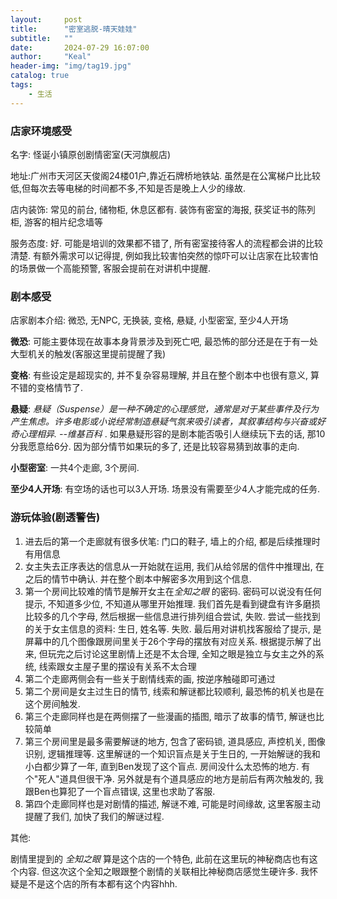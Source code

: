 ```yaml
---
layout:     post
title:      "密室逃脱-晴天娃娃"
subtitle:   ""
date:       2024-07-29 16:07:00
author:     "Keal"
header-img: "img/tag19.jpg"
catalog: true
tags:
    - 生活
---
```


### 店家环境感受

名字: 怪诞小镇原创剧情密室(天河旗舰店)

地址:广州市天河区天俊阁24楼01户,靠近石牌桥地铁站. 虽然是在公寓梯户比比较低,但每次去等电梯的时间都不多,不知是否是晚上人少的缘故.

店内装饰: 常见的前台, 储物柜, 休息区都有. 装饰有密室的海报, 获奖证书的陈列柜, 游客的相片纪念墙等 

服务态度: 好. 可能是培训的效果都不错了, 所有密室接待客人的流程都会讲的比较清楚. 有额外需求可以记得提, 例如我比较害怕突然的惊吓可以让店家在比较害怕的场景做一个高能预警, 客服会提前在对讲机中提醒.

### 剧本感受

店家剧本介绍: 微恐, 无NPC, 无换装, 变格, 悬疑, 小型密室, 至少4人开场

**微恐**: 可能主要体现在故事本身背景涉及到死亡吧, 最恐怖的部分还是在于有一处大型机关的触发(客服这里提前提醒了我)

**变格**: 有些设定是超现实的, 并不复杂容易理解, 并且在整个剧本中也很有意义, 算不错的变格情节了.

**悬疑**: *悬疑（Suspense）是一种不确定的心理感觉，通常是对于某些事件及行为产生焦虑。许多电影或小说经常制造悬疑气氛来吸引读者，其叙事结构与兴奋或好奇心理相异. --维基百科* . 如果悬疑形容的是剧本能否吸引人继续玩下去的话, 那10分我愿意给6分. 因为部分情节如果玩的多了, 还是比较容易猜到故事的走向.

**小型密室**: 一共4个走廊, 3个房间.  

**至少4人开场**: 有空场的话也可以3人开场. 场景没有需要至少4人才能完成的任务.

### 游玩体验(剧透警告)

1. 进去后的第一个走廊就有很多伏笔: 门口的鞋子, 墙上的介绍, 都是后续推理时有用信息
2. 女主失去正序表达的信息从一开始就在运用, 我们从给邻居的信件中推理出, 在之后的情节中确认. 并在整个剧本中解密多次用到这个信息.
3. 第一个房间比较难的情节是解开女主在*全知之眼* 的密码. 密码可以说没有任何提示, 不知道多少位, 不知道从哪里开始推理. 我们首先是看到键盘有许多磨损比较多的几个字母, 然后根据一些信息进行排列组合尝试, 失败. 尝试一些找到的关于女主信息的资料: 生日, 姓名等. 失败. 最后用对讲机找客服给了提示, 是屏幕中的几个图像跟房间里关于26个字母的摆放有对应关系. 根据提示解了出来, 但玩完之后讨论这里剧情上还是不太合理, 全知之眼是独立与女主之外的系统, 线索跟女主屋子里的摆设有关系不太合理
4. 第二个走廊两侧会有一些关于剧情线索的画, 按逆序触碰即可通过
5. 第二个房间是女主过生日的情节, 线索和解谜都比较顺利, 最恐怖的机关也是在这个房间触发.
6.  第三个走廊同样也是在两侧摆了一些漫画的插图, 暗示了故事的情节, 解谜也比较简单
7. 第三个房间里是最多需要解谜的地方, 包含了密码锁, 道具感应, 声控机关, 图像识别, 逻辑推理等. 这里解谜的一个知识盲点是关于生日的, 一开始解谜的我和小白都少算了一年, 直到Ben发现了这个盲点. 房间没什么太恐怖的地方. 有个"死人"道具但很干净. 另外就是有个道具感应的地方是前后有两次触发的, 我跟Ben也算犯了一个盲点错误, 这里也求助了客服.
8. 第四个走廊同样也是对剧情的描述, 解谜不难, 可能是时间缘故, 这里客服主动提醒了我们, 加快了我们的解谜过程.

其他:

剧情里提到的 *全知之眼* 算是这个店的一个特色, 此前在这里玩的神秘商店也有这个内容. 但这次这个全知之眼跟整个剧情的关联相比神秘商店感觉生硬许多. 我怀疑是不是这个店的所有本都有这个内容hhh.





